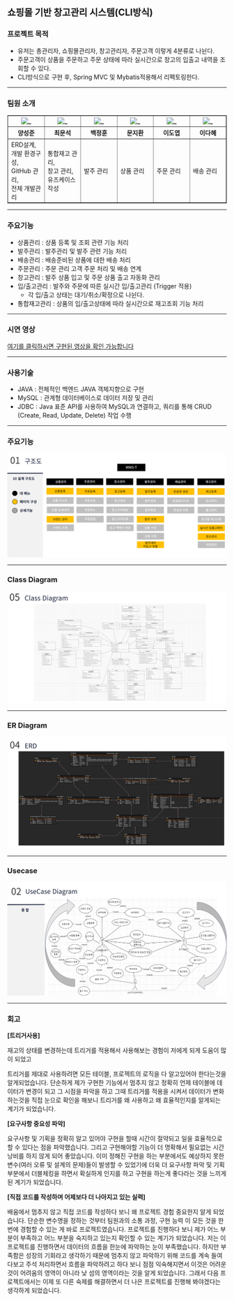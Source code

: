 
<h2>쇼핑몰 기반 창고관리 시스템(CLI방식)</h2>

<h3>프로젝트 목적</h3>
<ul>
<li>유저는 총관리자, 쇼핑몰관리자, 창고관리자, 주문고객 이렇게 4분류로 나뉜다.</li>
<li>주문고객이 상품을 주문하고 주문 상태에 따라 실시간으로 창고의 입출고 내역을 조회할 수 있다.</li>
<li>CLI방식으로 구현 후, Spring MVC 및 Mybatis적용해서 리펙토링한다. </li>
</ul>

---
<h3>팀원 소개</h3>

<table style="border-collapse: collapse; width: 100%;" border="1">
    <thead>
        <tr>
            <th><img src="https://avatars.githubusercontent.com/u/100821691?v=4" width="100px" alt="_"/></th>
            <th><img src="https://avatars.githubusercontent.com/u/148327627?s=64&v=4" width="100px" alt="_"/></th>
            <th><img src="https://avatars.githubusercontent.com/u/74845690?v=4" width="100px" alt="_"/></th>
            <th><img src="https://avatars.githubusercontent.com/u/79977544?v=4" width="100px" alt="_"/></th>
            <th><img src="https://avatars.githubusercontent.com/u/84374546?v=4" width="100px" alt="_"/></th>
            <th><img src="https://avatars.githubusercontent.com/u/152829358?s=64&v=4" width="100px" alt="_"/></th>
        </tr>
        <tr>
            <th style="width: 14%;">양성준</th>
            <th style="width: 14%;">최문석</th>
            <th style="width: 14%;">백정훈</th>
            <th style="width: 14%;">문지환</th>
            <th style="width: 14%;">이도엽</th>
            <th style="width: 14%;">이다혜</th>
        </tr>
    </thead>
    <tbody>
        <tr>
            <td>ERD설계, <br>개발 환경구성, <br>GitHub 관리, <br>전체 개발관리</td>
            <td>통합재고 관리,<br> 창고 관리,<br> 유즈케이스 작성</td>
            <td>발주 관리</td>
            <td>상품 관리</td>
            <td>주문 관리</td>
            <td>배송 관리</td>
        </tr>
    </tbody>
</table>


---
<h3>주요기능</h3>

- 상품관리 : 상품 등록 및 조회 관련 기능 처리
- 발주관리 : 발주관리 및 발주 관련 기능 처리
- 배송관리 : 배송준비된 상품에 대한 배송 처리
- 주문관리 : 주문 관리 고객 주문 처리 및 배송 연계
- 창고관리 : 발주 상품 입고 및 주문 상품 출고 자동화 관리
- 입/출고관리 : 발주와 주문에 따른 실시간 입/출고관리 (Trigger 적용)
  - 각 입/출고 상태는 대기/취소/확정으로 나뉜다.
- 통합재고관리 : 상품의 입/출고상태에 따라 실시간으로 재고조회 기능 처리

---
### 시연 영상

[여기를 클릭하시면 구현된 영상을 확인 가능합니다](https://www.youtube.com/watch?v=cJ7K8-btvWc)

---
### 사용기술

- JAVA : 전체적인 백엔드 JAVA 객체지향으로 구현
- MySQL : 관계형 데이터베이스로 데이터 저장 및 관리
- JDBC : Java 표준 API를 사용하여 MySQL과 연결하고, 쿼리를 통해 CRUD (Create, Read, Update, Delete) 작업 수행

---
### 주요기능 
![Class Diagram](src/image/주요기능.png)

---
### Class Diagram
![Class Diagram](src/image/Class다이어그램.png)

---
### ER Diagram
![ERDiagram](src/image/ER다이어그램.png)

---
### Usecase
![Usecase](src/image/유즈케이스.png)

---

### 회고
**[트리거사용]**

재고의 상태를 변경하는데 트리거를 적용해서 사용해보는 경험이 저에게 되게 도움이 많이 되었고 

트리거를 제대로 사용하려면 모든 테이블, 프로젝트의 로직을 다 알고있어야 한다는것을 알게되었습니다. 단순하게 제가 구현한 기능에서 멈추지 않고 정확히 언제 테이블에 데이터가 변경이 되고 그 시점을 파악을 하고 그때 트리거를 적용을 시켜서 데이터가 변화하는것을 직접 눈으로 확인을 해보니 트리거를 왜 사용하고 왜 효율적인지를 알게되는 계기가 되었습니다. 

**[요구사항 중요성 파악]**

요구사항 및 기획을 정확히 알고 있어야 구현을 할때 시간이 절약되고 일을 효율적으로 할 수 있다는 점을 파악했습니다. 그리고 구현해야할 기능이 더 명확해서 필요없는 시간낭비를 하지 않게 되어 좋았습니다. 이미 정해진 구현을 하는 부분에서도 예상하지 못한 변수(여러 오류 및 설계의 문제)들이 발생할 수 있었기에 더욱 더 요구사항 파악 및 기획 부분에서 더블체킹을 하면서 확실하게 인지를 하고 구현을 하는게 좋다라는 것을 느끼게 된 계기가 되었습니다. 

**[직접 코드를 작성하며 어제보다 더 나아지고 있는 실력]**

배움에서 멈추지 않고 직접 코드를 작성하다 보니 왜 프로젝트 경험 중요한지 알게 되었습니다. 단순한 변수명을 정하는 것부터 팀원과의 소통 과정, 구현 능력 이 모든 것을 한 번에 경험할 수 있는 게 바로 프로젝트였습니다. 프로젝트를 진행하다 보니 제가 어느 부분이 부족하고 어느 부분을 숙지하고 있는지 확인할 수 있는 계기가 되었습니다. 저는 이 프로젝트를 진행하면서 데이터의 흐름을 한눈에 파악하는 눈이 부족했습니다. 하지만 부족함은 성장의 기회라고 생각하기 때문에 멈추지 않고 파악하기 위해 코드를 계속 들여다보고 주석 처리하면서 흐름을 파악하려고 하다 보니 점점 익숙해지면서 이것은 어려운 것이 어려움의 영역이 아니라 낮 섬의 영역이라는 것을 알게 되었습니다. 그래서 다음 프로젝트에서는 이제 또 다른 숙제를 해결하면서 더 나은 프로젝트를 진행해 봐야겠다는 생각하게 되었습니다.


